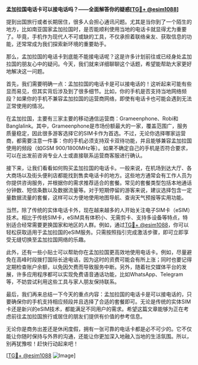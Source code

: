 **孟加拉国电话卡可以接电话吗？——全面解答你的疑惑[[TG💪+ @esim1088](https://t.me/s/esim1088)]**

提到出国旅行或者长期居住，很多人会担心通讯问题。尤其是当你到了一个陌生的地方，比如南亚国家孟加拉国时，是否能顺利使用当地的电话卡就显得尤为重要了。毕竟，手机作为现代人不可或缺的工具，不仅承担着联络亲友、获取信息的功能，还常常成为我们探索新环境的重要助手。

那么，孟加拉国的电话卡到底能不能接电话呢？这是许多计划前往或已经身处孟加拉国的朋友心中的疑问。今天，我们就来详细聊聊这个话题，希望能帮助大家更好地解决这一问题。

首先，我们需要明确一点：孟加拉国的电话卡是可以接电话的！这听起来可能有些显而易见，但其实背后涉及到了很多细节。比如，你的手机是否支持当地网络频段？如果你的手机不兼容孟加拉国的运营商网络，即使有电话卡也可能会遇到无法正常使用的情况。

在孟加拉国，主要有三家主要的移动通信运营商：Grameenphone、Robi和Banglalink。其中，Grameenphone是市场份额最大的一家，覆盖范围广，服务质量稳定，因此很多游客选择它的SIM卡作为首选。不过，无论你选择哪家运营商，都需要注意一件事：你的手机必须支持双卡双待功能，并且能够兼容孟加拉国使用的频段（如GSM 900/1800MHz等）。如果不确定自己的手机是否符合要求，可以在出发前咨询专业人士或直接联系运营商客服进行确认。

接下来，让我们看看如何购买孟加拉国的电话卡。一般来说，在机场到达大厅、各大商场以及街头便利店都能找到售卖电话卡的地方。这些地方通常会有工作人员为你提供咨询服务，并根据你的需求推荐适合的套餐。常见的套餐类型包括本地通话分钟数、短信条数以及数据流量等。对于短期停留的游客来说，建议选择包含一定量数据流量的套餐，这样可以方便地使用地图导航、查询天气预报等实用功能。

当然，除了传统的实体电话卡外，现在越来越多的人开始关注电子SIM卡（eSIM）技术。相比于传统SIM卡，eSIM具有体积小、无需剪卡、支持多设备等特点，特别适合经常需要更换国家和地区的人群。例如，通过[TG💪+ @esim1088](https://t.me/s/esim1088)，你可以轻松获取适用于孟加拉国的eSIM服务。只需按照指引完成激活步骤，即可立即享受无缝切换至孟加拉国网络的乐趣。

此外，还有一些小贴士可以帮助你在孟加拉国更高效地使用电话卡。例如，尽量避免在高峰时段拨打国际长途电话，因为这时的资费可能会有所上涨；同时也要记得定期检查账户余额，以免因欠费而导致服务中断。另外，随着社交媒体平台的发展，许多应用程序都可以实现免费语音通话功能，比如WhatsApp、Telegram等，不妨尝试利用这些工具与家人朋友保持联系。

最后，我们再来总结一下今天的重点内容：孟加拉国的电话卡是可以接电话的，只要确保你的手机支持相应频段并且选择了合适的套餐即可。无论是传统的实体SIM卡还是新兴的eSIM技术，都能满足不同用户的需求。希望这篇文章能够为正在考虑前往孟加拉国旅行或居住的朋友们提供有价值的参考信息。

无论你是商务出差还是休闲度假，拥有一张可靠的电话卡都是必不可少的。它不仅能让你随时保持与外界的沟通，还能让你更加深入地融入当地的生活氛围。所以，别再犹豫啦！赶快行动起来吧！

[[TG💪+ @esim1088](https://t.me/s/esim1088) ![Image](https://i.postimg.cc/4NQfJmqS/Snipaste-2025-05-13-00-14-12.png)]